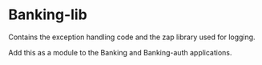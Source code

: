 # Banking-lib
Contains the exception handling code
and the zap library used for logging.

Add this as a module to the Banking and Banking-auth applications.

